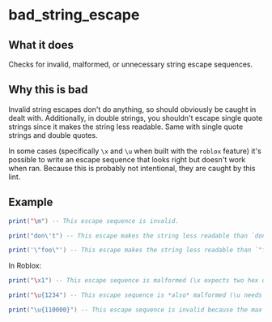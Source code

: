# bad_string_escape
## What it does
Checks for invalid, malformed, or unnecessary string escape sequences.

## Why this is bad
Invalid string escapes don't do anything, so should obviously be caught in dealt with. Additionally, in double strings, you shouldn't escape single quote strings since it makes the string less readable. Same with single quote strings and double quotes.

In some cases (specifically `\x` and `\u` when built with the `roblox` feature) it's possible to write an escape sequence that looks right but doesn't work when ran. Because this is probably not intentional, they are caught by this lint.

## Example
```lua
print("\m") -- This escape sequence is invalid.

print("don\'t") -- This escape makes the string less readable than `don't`

print('\"foo\"') -- This escape makes the string less readable than `"foo"`
```

In Roblox:
```lua
print("\x1") -- This escape sequence is malformed (\x expects two hex digits after it)

print("\u{1234") -- This escape sequence is *also* malformed (\u needs a closing bracket)

print("\u{110000}") -- This escape sequence is invalid because the max codepoint passed to \u is `10ffff`.
```